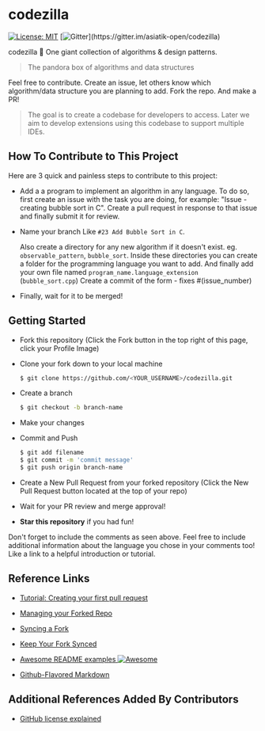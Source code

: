 # codezilla

[![License: MIT](https://img.shields.io/badge/License-MIT-green.svg)](https://opensource.org/licenses/MIT)
[![Gitter](https://img.shields.io/gitter/room/DAVFoundation/DAV-Contributors.svg?)](https://gitter.im/asiatik-open/codezilla)

codezilla 🦖 One giant collection of algorithms &amp; design patterns. 

> The pandora box of algorithms and data structures 

Feel free to contribute. Create an issue, let others know which algorithm/data structure you are planning to add. Fork the repo. And make a PR! 

> The goal is to create a codebase for developers to access. Later we aim to develop extensions using this codebase to support multiple IDEs.


## How To Contribute to This Project
Here are 3 quick and painless steps to contribute to this project:

* Add a a program to implement an algorithm in any language.
To do so, first create an issue with the task you are doing, for example: "Issue - creating bubble sort in C". Create a pull request in response to that issue and finally submit it for review.

* Name your branch Like `#23 Add Bubble Sort in C`.

	Also create a directory for any new algorithm if it doesn't exist.
	eg. `observable_pattern`, `bubble_sort`.
	Inside these directories you can create a folder for the programming language you want to add. And finally add your own file named `program_name.language_extension` (`bubble_sort.cpp`)
	Create a commit of the form - fixes #(issue_number)

* Finally, wait for it to be merged!

## Getting Started
* Fork this repository (Click the Fork button in the top right of this page, click your Profile Image)
* Clone your fork down to your local machine

  ```sh
  $ git clone https://github.com/<YOUR_USERNAME>/codezilla.git
  ```

* Create a branch

  ```sh
  $ git checkout -b branch-name
  ```

* Make your changes
* Commit and Push

  ```sh
  $ git add filename 
  $ git commit -m 'commit message'
  $ git push origin branch-name
  ```

* Create a New Pull Request from your forked repository (Click the New Pull Request button located at the top of your repo)
* Wait for your PR review and merge approval!
* __Star this repository__ if you had fun!


Don't forget to include the comments as seen above. Feel free to include additional information about the language you chose in your comments too! Like a link to a helpful introduction or tutorial.

## Reference Links
* [Tutorial: Creating your first pull request](https://github.com/Roshanjossey/first-contributions)

* [Managing your Forked Repo](https://help.github.com/articles/fork-a-repo/)

* [Syncing a Fork](https://help.github.com/articles/syncing-a-fork/)

* [Keep Your Fork Synced](https://gist.github.com/CristinaSolana/1885435)

* [Awesome README examples ![Awesome](https://cdn.rawgit.com/sindresorhus/awesome/d7305f38d29fed78fa85652e3a63e154dd8e8829/media/badge.svg)](https://github.com/sindresorhus/awesome)

* [Github-Flavored Markdown](https://guides.github.com/features/mastering-markdown/)

## Additional References Added By Contributors

* [GitHub license explained](https://choosealicense.com)

